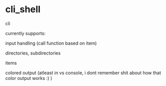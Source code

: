 # cli_shell

cli

currently supports:

input handling (call function based on item)

directories, subdirectories

items

colored output (atleast in vs console, i dont remember shit about how that color output works :) )


